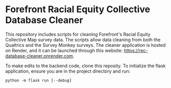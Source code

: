 # Forefront Racial Equity Collective Database Cleaner
This repository includes scripts for cleaning Forefront's Racial Equity Collective Map survey data.
The scripts allow data cleaning from both the Qualtrics and the Survey Monkey surveys. The cleaner
application is hosted on Render, and it can be launched through this website: https://rec-database-cleaner.onrender.com.

To make edits to the backend code, clone this reposity.
To initialize the flask application, ensure you are in the project directory and run:
```
python -m flask run [--debug]
```
